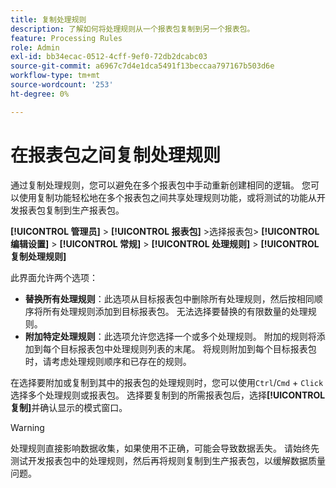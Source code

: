 ```yaml
---
title: 复制处理规则
description: 了解如何将处理规则从一个报表包复制到另一个报表包。
feature: Processing Rules
role: Admin
exl-id: bb34ecac-0512-4cff-9ef0-72db2dcabc03
source-git-commit: a6967c7d4e1dca5491f13beccaa797167b503d6e
workflow-type: tm+mt
source-wordcount: '253'
ht-degree: 0%

---
```


# 在报表包之间复制处理规则

通过复制处理规则，您可以避免在多个报表包中手动重新创建相同的逻辑。 您可以使用复制功能轻松地在多个报表包之间共享处理规则功能，或将测试的功能从开发报表包复制到生产报表包。

**[!UICONTROL 管理员]** > **[!UICONTROL 报表包]** >选择报表包> **[!UICONTROL 编辑设置]** > **[!UICONTROL 常规]** > **[!UICONTROL 处理规则]** > **[!UICONTROL 复制处理规则]**

此界面允许两个选项：

* **替换所有处理规则**：此选项从目标报表包中删除所有处理规则，然后按相同顺序将所有处理规则添加到目标报表包。 无法选择要替换的有限数量的处理规则。
* **附加特定处理规则**：此选项允许您选择一个或多个处理规则。 附加的规则将添加到每个目标报表包中处理规则列表的末尾。 将规则附加到每个目标报表包时，请考虑处理规则顺序和已存在的规则。

在选择要附加或复制到其中的报表包的处理规则时，您可以使用`Ctrl`/`Cmd` + `Click`选择多个处理规则或报表包。 选择要复制到的所需报表包后，选择&#x200B;**[!UICONTROL 复制]**&#x200B;并确认显示的模式窗口。

>[!WARNING]
>
>处理规则直接影响数据收集，如果使用不正确，可能会导致数据丢失。 请始终先测试开发报表包中的处理规则，然后再将规则复制到生产报表包，以缓解数据质量问题。
